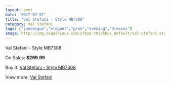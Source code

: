 ```yaml
---
layout: post
date: '2017-07-07'
title: "Val Stefani - Style MB7308"
category: Val Stefani
tags: ["junoesque","elegant","prom","evening","dresses"]
image: http://img.sequinious.com/27028-thickbox_default/val-stefani-style-mb7308.jpg
---
```

Val Stefani - Style MB7308

On Sales: **$269.99**
<a href="https://www.sequinious.com/val-stefani/7840-val-stefani-style-mb7308.html"><amp-img layout="responsive" width="600" height="600" src="//img.sequinious.com/27028-thickbox_default/val-stefani-style-mb7308.jpg" alt="Val Stefani - Style MB7308 0" /></a>
<a href="https://www.sequinious.com/val-stefani/7840-val-stefani-style-mb7308.html"><amp-img layout="responsive" width="600" height="600" src="//img.sequinious.com/27029-thickbox_default/val-stefani-style-mb7308.jpg" alt="Val Stefani - Style MB7308 1" /></a>

Buy it: [Val Stefani - Style MB7308](https://www.sequinious.com/val-stefani/7840-val-stefani-style-mb7308.html "Val Stefani - Style MB7308")

View more: [Val Stefani](https://www.sequinious.com/69-Val-Stefani "Val Stefani")